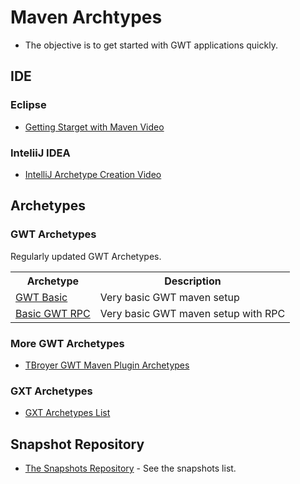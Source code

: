 # Maven Archtypes
* The objective is to get started with GWT applications quickly. 

## IDE

### Eclipse

* [Getting Starget with Maven Video](https://www.youtube.com/watch?v=xeanOpvrbBQ&index=2&list=PLBbgqtDgdc_TqzA-qXrjgTFMC_6DKAQyT&ab_channel=BrandonDonnelson)

### InteliiJ IDEA

* [IntelliJ Archetype Creation Video](https://www.youtube.com/watch?v=XD9anp_p4mc)

## Archetypes

### GWT Archetypes
Regularly updated GWT Archetypes.

<table>
	<tr>
		<th>Archetype</th>
		<th>Description</th>
	</tr>
	<tr>
		<td><a href="https://github.com/branflake2267/Archetypes/tree/master/archetypes/gwt-basic">GWT Basic</a></td>
		<td>Very basic GWT maven setup</td>
	</tr>
	<tr>
		<td><a href="https://github.com/branflake2267/Archetypes/tree/master/archetypes/gwt-basic-rpc">Basic GWT RPC</a></td>
		<td>Very basic GWT maven setup with RPC</td>
	</tr>
</table>

### More GWT Archetypes

* [TBroyer GWT Maven Plugin Archetypes](https://github.com/tbroyer/gwt-maven-archetypes)

### GXT Archetypes

* [GXT Archetypes List](http://docs.sencha.com/gxt/4.x/getting_started/maven/Archetypes.html)

## Snapshot Repository

* [The Snapshots Repository](https://oss.sonatype.org/content/repositories/snapshots/com/github/branflake2267/archetypes/) - See the snapshots list.

